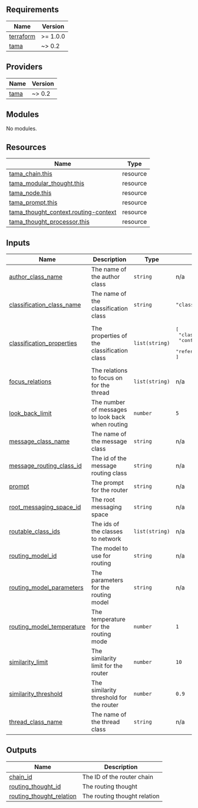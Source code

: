 <!-- BEGIN_TF_DOCS -->
## Requirements

| Name | Version |
|------|---------|
| <a name="requirement_terraform"></a> [terraform](#requirement\_terraform) | >= 1.0.0 |
| <a name="requirement_tama"></a> [tama](#requirement\_tama) | ~> 0.2 |

## Providers

| Name | Version |
|------|---------|
| <a name="provider_tama"></a> [tama](#provider\_tama) | ~> 0.2 |

## Modules

No modules.

## Resources

| Name | Type |
|------|------|
| [tama_chain.this](https://registry.terraform.io/providers/upmaru/tama/latest/docs/resources/chain) | resource |
| [tama_modular_thought.this](https://registry.terraform.io/providers/upmaru/tama/latest/docs/resources/modular_thought) | resource |
| [tama_node.this](https://registry.terraform.io/providers/upmaru/tama/latest/docs/resources/node) | resource |
| [tama_prompt.this](https://registry.terraform.io/providers/upmaru/tama/latest/docs/resources/prompt) | resource |
| [tama_thought_context.routing-context](https://registry.terraform.io/providers/upmaru/tama/latest/docs/resources/thought_context) | resource |
| [tama_thought_processor.this](https://registry.terraform.io/providers/upmaru/tama/latest/docs/resources/thought_processor) | resource |

## Inputs

| Name | Description | Type | Default | Required |
|------|-------------|------|---------|:--------:|
| <a name="input_author_class_name"></a> [author\_class\_name](#input\_author\_class\_name) | The name of the author class | `string` | n/a | yes |
| <a name="input_classification_class_name"></a> [classification\_class\_name](#input\_classification\_class\_name) | The name of the classification class | `string` | `"class"` | no |
| <a name="input_classification_properties"></a> [classification\_properties](#input\_classification\_properties) | The properties of the classification class | `list(string)` | <pre>[<br/>  "class",<br/>  "confidence",<br/>  "referenced_tool_call_ids"<br/>]</pre> | no |
| <a name="input_focus_relations"></a> [focus\_relations](#input\_focus\_relations) | The relations to focus on for the thread | `list(string)` | n/a | yes |
| <a name="input_look_back_limit"></a> [look\_back\_limit](#input\_look\_back\_limit) | The number of messages to look back when routing | `number` | `5` | no |
| <a name="input_message_class_name"></a> [message\_class\_name](#input\_message\_class\_name) | The name of the message class | `string` | n/a | yes |
| <a name="input_message_routing_class_id"></a> [message\_routing\_class\_id](#input\_message\_routing\_class\_id) | The id of the message routing class | `string` | n/a | yes |
| <a name="input_prompt"></a> [prompt](#input\_prompt) | The prompt for the router | `string` | n/a | yes |
| <a name="input_root_messaging_space_id"></a> [root\_messaging\_space\_id](#input\_root\_messaging\_space\_id) | The root messaging space | `string` | n/a | yes |
| <a name="input_routable_class_ids"></a> [routable\_class\_ids](#input\_routable\_class\_ids) | The ids of the classes to network | `list(string)` | n/a | yes |
| <a name="input_routing_model_id"></a> [routing\_model\_id](#input\_routing\_model\_id) | The model to use for routing | `string` | n/a | yes |
| <a name="input_routing_model_parameters"></a> [routing\_model\_parameters](#input\_routing\_model\_parameters) | The parameters for the routing model | `string` | n/a | yes |
| <a name="input_routing_model_temperature"></a> [routing\_model\_temperature](#input\_routing\_model\_temperature) | The temperature for the routing mode | `number` | `1` | no |
| <a name="input_similarity_limit"></a> [similarity\_limit](#input\_similarity\_limit) | The similarity limit for the router | `number` | `10` | no |
| <a name="input_similarity_threshold"></a> [similarity\_threshold](#input\_similarity\_threshold) | The similarity threshold for the router | `number` | `0.9` | no |
| <a name="input_thread_class_name"></a> [thread\_class\_name](#input\_thread\_class\_name) | The name of the thread class | `string` | n/a | yes |

## Outputs

| Name | Description |
|------|-------------|
| <a name="output_chain_id"></a> [chain\_id](#output\_chain\_id) | The ID of the router chain |
| <a name="output_routing_thought_id"></a> [routing\_thought\_id](#output\_routing\_thought\_id) | The routing thought |
| <a name="output_routing_thought_relation"></a> [routing\_thought\_relation](#output\_routing\_thought\_relation) | The routing thought relation |
<!-- END_TF_DOCS -->
